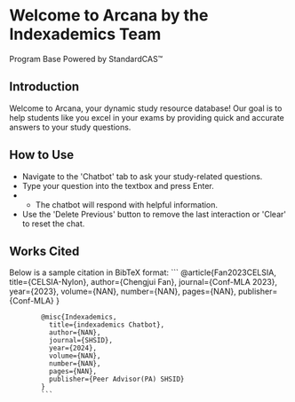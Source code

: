 # Welcome to Arcana by the Indexademics Team
Program Base Powered by StandardCAS™
## Introduction
Welcome to Arcana, your dynamic study resource database! Our goal is to help students like you excel in your exams by providing quick and accurate answers to your study questions.

## How to Use
- Navigate to the 'Chatbot' tab to ask your study-related questions.
- Type your question into the textbox and press Enter.
- - The chatbot will respond with helpful information.
- Use the 'Delete Previous' button to remove the last interaction or 'Clear' to reset the chat.

## Works Cited
Below is a sample citation in BibTeX format:
            ```
            @article{Fan2023CELSIA,
              title={CELSIA-Nylon},
              author={Chengjui Fan},
              journal={Conf-MLA 2023},
              year={2023},
              volume={NAN},
              number={NAN},
              pages={NAN},
              publisher={Conf-MLA}
            }

            @misc{Indexademics,
              title={indexademics Chatbot},
              author={NAN},
              journal={SHSID},
              year={2024},
              volume={NAN},
              number={NAN},
              pages={NAN},
              publisher={Peer Advisor(PA) SHSID}
            }
            ```
